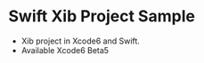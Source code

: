 Swift Xib Project Sample
======================

- Xib project in Xcode6 and Swift.
- Available Xcode6 Beta5 
